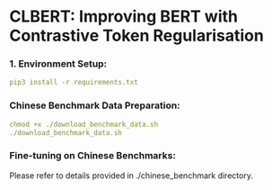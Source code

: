# CLBERT: Improving BERT with Contrastive Token Regularisation

### 1. Environment Setup:
```yaml
pip3 install -r requirements.txt
```

### Chinese Benchmark Data Preparation:
```yaml
chmod +x ./download_benchmark_data.sh
./download_benchmark_data.sh
```

### Fine-tuning on Chinese Benchmarks:
Please refer to details provided in ./chinese_benchmark directory.
